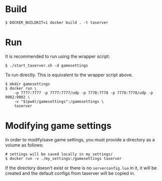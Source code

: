 # Build
```
$ DOCKER_BUILDKIT=1 docker build . -t taserver
```


# Run

It is recommended to run using the wrapper script:
```
$ ./start_taserver.sh -d gamesettings
```

To run directly. This is equivalent to the wrapper script above.
```
$ mkdir gamesettings
$ docker run \
    -p 7777:7777 -p 7777:7777/udp -p 7778:7778 -p 7778:7778/udp -p 9002:9002 \
    -v "$(pwd)/gamesettings":/gamesettings \
    taserver
```

# Modifying game settings
In order to modify/save game settings, you must provide a directory as a volume as follows:
```
# settings will be saved locally in my_settings/
$ docker run -v ./my_settings:/gamesettings taserver
```

If the directory doesn't exist or there is no `serverconfig.lua` in it, it will be created and the default configs from taserver will be copied in.